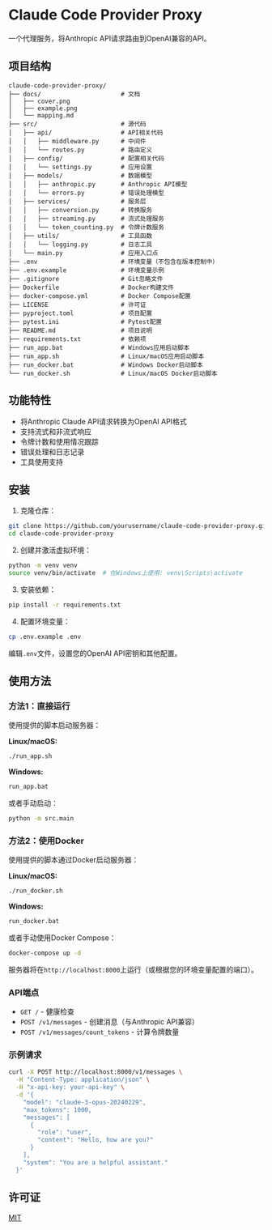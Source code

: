 # Claude Code Provider Proxy

一个代理服务，将Anthropic API请求路由到OpenAI兼容的API。

## 项目结构

```
claude-code-provider-proxy/
├── docs/                      # 文档
│   ├── cover.png
│   ├── example.png
│   └── mapping.md
├── src/                       # 源代码
│   ├── api/                   # API相关代码
│   │   ├── middleware.py      # 中间件
│   │   └── routes.py          # 路由定义
│   ├── config/                # 配置相关代码
│   │   └── settings.py        # 应用设置
│   ├── models/                # 数据模型
│   │   ├── anthropic.py       # Anthropic API模型
│   │   └── errors.py          # 错误处理模型
│   ├── services/              # 服务层
│   │   ├── conversion.py      # 转换服务
│   │   ├── streaming.py       # 流式处理服务
│   │   └── token_counting.py  # 令牌计数服务
│   ├── utils/                 # 工具函数
│   │   └── logging.py         # 日志工具
│   └── main.py                # 应用入口点
├── .env                       # 环境变量（不包含在版本控制中）
├── .env.example               # 环境变量示例
├── .gitignore                 # Git忽略文件
├── Dockerfile                 # Docker构建文件
├── docker-compose.yml         # Docker Compose配置
├── LICENSE                    # 许可证
├── pyproject.toml             # 项目配置
├── pytest.ini                 # Pytest配置
├── README.md                  # 项目说明
├── requirements.txt           # 依赖项
├── run_app.bat                # Windows应用启动脚本
├── run_app.sh                 # Linux/macOS应用启动脚本
├── run_docker.bat             # Windows Docker启动脚本
└── run_docker.sh              # Linux/macOS Docker启动脚本
```

## 功能特性

- 将Anthropic Claude API请求转换为OpenAI API格式
- 支持流式和非流式响应
- 令牌计数和使用情况跟踪
- 错误处理和日志记录
- 工具使用支持

## 安装

1. 克隆仓库：

```bash
git clone https://github.com/yourusername/claude-code-provider-proxy.git
cd claude-code-provider-proxy
```

2. 创建并激活虚拟环境：

```bash
python -m venv venv
source venv/bin/activate  # 在Windows上使用: venv\Scripts\activate
```

3. 安装依赖：

```bash
pip install -r requirements.txt
```

4. 配置环境变量：

```bash
cp .env.example .env
```

编辑`.env`文件，设置您的OpenAI API密钥和其他配置。

## 使用方法

### 方法1：直接运行

使用提供的脚本启动服务器：

**Linux/macOS:**
```bash
./run_app.sh
```

**Windows:**
```bash
run_app.bat
```

或者手动启动：

```bash
python -m src.main
```

### 方法2：使用Docker

使用提供的脚本通过Docker启动服务器：

**Linux/macOS:**
```bash
./run_docker.sh
```

**Windows:**
```bash
run_docker.bat
```

或者手动使用Docker Compose：

```bash
docker-compose up -d
```

服务器将在`http://localhost:8000`上运行（或根据您的环境变量配置的端口）。

### API端点

- `GET /` - 健康检查
- `POST /v1/messages` - 创建消息（与Anthropic API兼容）
- `POST /v1/messages/count_tokens` - 计算令牌数量

### 示例请求

```bash
curl -X POST http://localhost:8000/v1/messages \
  -H "Content-Type: application/json" \
  -H "x-api-key: your-api-key" \
  -d '{
    "model": "claude-3-opus-20240229",
    "max_tokens": 1000,
    "messages": [
      {
        "role": "user",
        "content": "Hello, how are you?"
      }
    ],
    "system": "You are a helpful assistant."
  }'
```

## 许可证

[MIT](LICENSE)
